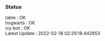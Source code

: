 ### Status


table : OK  
hogwarts : OK  
icy-bot : OK  
Latest Update : 2022-02-18 02:29:18.442953
